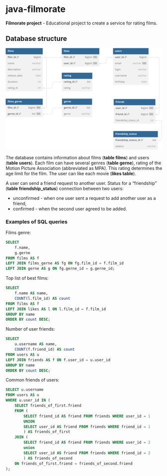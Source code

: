 # java-filmorate
**Filmorate project** - Educational project to create a service for rating films.

## Database structure
![Database structure](dbdiagram.svg)

The database contains information about films (**table films**) and users (**table users**).
Each film can have several genres (**table gerne**), rating of the Motion Picture Association (abbreviated as MPA). This rating determines the age limit for the film. The user can like each movie (**likes table**).

A user can send a friend request to another user. Status for a “friendship” (**table friendship_status**) connection between two users:
* unconfirmed - when one user sent a request to add another user as a friend,
* confirmed - when the second user agreed to be added.

### Examples of SQL queries

Films genre:
```SQL
SELECT 
	f.name,
	g.gerne
FROM films AS f
LEFT JOIN films_gerne AS fg ON fg.film_id = f.film_id
LEFT JOIN gerne AS g ON fg.gerne_id = g.gerne_id;
```

Top list of best films:
```SQL
SELECT 
	f.name AS name,
	COUNT(l.film_id) AS count
FROM films AS f
LEFT JOIN likes AS l ON l.film_id = f.film_id
GROUP BY name
ORDER BY count DESC;
```

Number of user friends:
```SQL
SELECT 
	u.username AS name,
	COUNT(f.friend_id) AS count
FROM users AS u
LEFT JOIN friends AS f ON f.user_id = u.user_id
GROUP BY name
ORDER BY count DESC;
```

Common friends of users:
```SQL
SELECT u.username
FROM users AS u
WHERE u.user_id IN (
	SELECT friends_of_first.friend
	FROM (
		SELECT friend_id AS friend FROM friends WHERE user_id = 1
		UNION 
		SELECT user_id AS friend FROM friends WHERE friend_id = 1
		) AS friends_of_first
	JOIN (
		SELECT friend_id AS friend FROM friends WHERE user_id = 2
		union 
		SELECT user_id AS friend FROM friends WHERE friend_id = 2
		) AS friends_of_second
	ON friends_of_first.friend = friends_of_second.friend
);
```